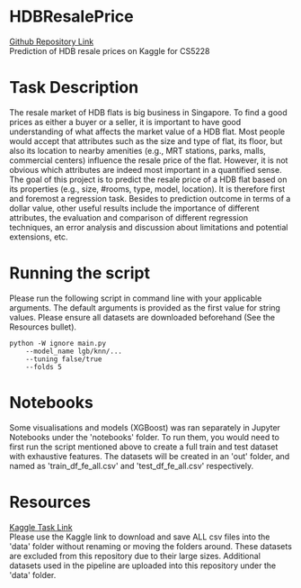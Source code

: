 # HDBResalePrice
[Github Repository Link](https://github.com/pillowtann/HDBResalePrice)<br>
Prediction of HDB resale prices on Kaggle for CS5228

# Task Description
The resale market of HDB flats is big business in Singapore. To find a good prices as either a buyer or a seller, it is important to have good understanding of what affects the market value of a HDB flat. Most people would accept that attributes such as the size and type of flat, its floor, but also its location to nearby amenities (e.g., MRT stations, parks, malls, commercial centers) influence the resale price of the flat. However, it is not obvious which attributes are indeed most important in a quantified sense.<br>
The goal of this project is to predict the resale price of a HDB flat based on its properties (e.g., size, #rooms, type, model, location). It is therefore first and foremost a regression task. Besides to prediction outcome in terms of a dollar value, other useful results include the importance of different attributes, the evaluation and comparison of different regression techniques, an error analysis and discussion about limitations and potential extensions, etc.

# Running the script
Please run the following script in command line with your applicable arguments.
The default arguments is provided as the first value for string values.
Please ensure all datasets are downloaded beforehand (See the Resources bullet).
```
python -W ignore main.py
	--model_name lgb/knn/...
	--tuning false/true
	--folds 5
```

# Notebooks
Some visualisations and models (XGBoost) was ran separately in Jupyter Notebooks under the 'notebooks' folder. To run them, you would need to first run the script mentioned above to create a full train and test dataset with exhaustive features. The datasets will be created in an 'out' folder, and named as 'train_df_fe_all.csv' and 'test_df_fe_all.csv' respectively. 

# Resources
[Kaggle Task Link](https://www.kaggle.com/c/cs5228-2020-semester-2-final-project/overview)<br>
Please use the Kaggle link to download and save ALL csv files into the 'data' folder without renaming or moving the folders around. 
These datasets are excluded from this repository due to their large sizes. 
Additional datasets used in the pipeline are uploaded into this repository under the 'data' folder.